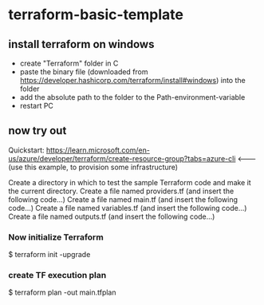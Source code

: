 # terraform-basic-template

## install terraform on windows
- create "Terraform" folder in C
- paste the binary file (downloaded from https://developer.hashicorp.com/terraform/install#windows) into the folder
- add the absolute path to the folder to the Path-environment-variable
- restart PC

## now try out
 Quickstart: https://learn.microsoft.com/en-us/azure/developer/terraform/create-resource-group?tabs=azure-cli
<--- (use this example, to provision some infrastructure)


Create a directory in which to test the sample Terraform code and make it the current directory.
Create a file named providers.tf (and insert the following code...)
Create a file named main.tf (and insert the following code...)
Create a file named variables.tf (and insert the following code...)
Create a file named outputs.tf (and insert the following code...)


### Now initialize Terraform
$ terraform init -upgrade

### create TF execution plan
$ terraform plan -out main.tfplan

